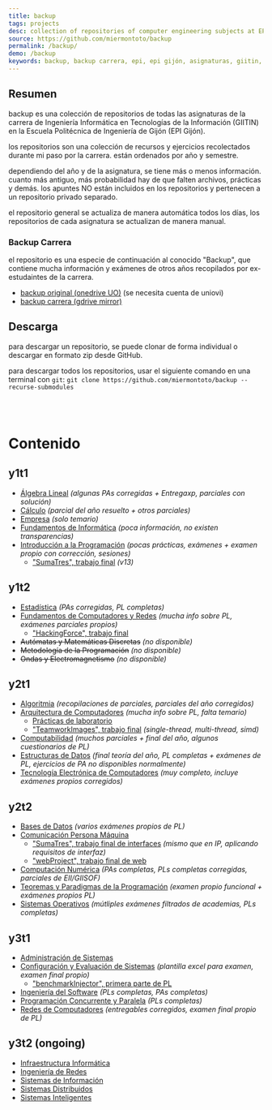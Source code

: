 ```yaml
---
title: backup
tags: projects
desc: collection of repositories of computer engineering subjects at EPI Gijón.
source: https://github.com/miermontoto/backup
permalink: /backup/
demo: /backup
keywords: backup, backup carrera, epi, epi gijón, asignaturas, giitin, informática, ingeniería informática, ingeniería, engineering, computer engineering, gijón
---
```


## Resumen
backup es una colección de repositorios de todas las asignaturas de la carrera de Ingeniería Informática en Tecnologías de la Información (GIITIN) en la Escuela Politécnica de Ingeniería de Gijón (EPI Gijón).

los repositorios son una colección de recursos y ejercicios recolectados durante mi paso por la carrera. están ordenados por año y semestre.

dependiendo del año y de la asignatura, se tiene más o menos información. cuanto más antiguo, más probabilidad hay de que falten archivos, prácticas y demás. los apuntes NO están incluidos en los repositorios y pertenecen a un repositorio privado separado.

el repositorio general se actualiza de manera automática todos los días, los repositorios de cada asignatura se actualizan de manera manual.

### Backup Carrera
el repositorio es una especie de continuación al conocido "Backup", que contiene mucha información y exámenes de otros años recopilados por ex-estudaintes de la carrera.

- [backup original (onedrive UO)](https://unioviedo-my.sharepoint.com/:f:/g/personal/uo257355_uniovi_es/EjUyVaf6mAhMh1TqxDFey8kB-CKEk7KP6CqwkYylcYdRQg?e=xbMQHT) (se necesita cuenta de uniovi)
- [backup carrera (gdrive mirror)](https://drive.google.com/drive/folders/1z8Sc4v4nRte7a7H5TaDDtwROzoN4_Cu3?usp=share_link)

## Descarga
para descargar un repositorio, se puede clonar de forma individual o descargar en formato zip desde GitHub.

para descargar todos los repositorios, usar el siguiente comando en una terminal con `git`:
`git clone https://github.com/miermontoto/backup --recurse-submodules`

<br> <br>

# Contenido
<div id="subjects">

## y1t1
- [Álgebra Lineal](https://github.com/miermontoto/Algebra) *(algunas PAs corregidas + Entregaxp, parciales con solución)*
- [Cálculo](https://github.com/miermontoto/Calculo) *(parcial del año resuelto + otros parciales)*
- [Empresa](https://github.com/miermontoto/Empresa) *(solo temario)*
- [Fundamentos de Informática](https://github.com/miermontoto/Fundamentos) *(poca información, no existen transparencias)*
- [Introducción a la Programación](https://github.com/miermontoto/Introduccion) *(pocas prácticas, exámenes + examen propio con corrección, sesiones)*
  - ["SumaTres", trabajo final](https://github.com/miermontoto/SumaTres/tree/f85b0cb72ed033d36211e62354214de6f3cf8d31) *(v13)*

## y1t2
- [Estadística](https://github.com/miermontoto/Estadistica) *(PAs corregidas, PL completas)*
- [Fundamentos de Computadores y Redes](https://github.com/miermontoto/FCR) *(mucha info sobre PL, exámenes parciales propios)*
  - ["HackingForce", trabajo final](https://github.com/miermontoto/HackingForce)
- <span class="unavailable"><strike>Autómatas y Matemáticas Discretas</strike> <i>(no disponible)</i></span>
- <span class="unavailable"><strike>Metodología de la Programación</strike> <i>(no disponible)</i></span>
- <span class="unavailable"><strike>Ondas y Electromagnetismo</strike> <i>(no disponible)</i></span>

## y2t1
- [Algoritmia](https://github.com/miermontoto/Algoritmia) *(recopilaciones de parciales, parciales del año corregidos)*
- [Arquitectura de Computadores](https://github.com/miermontoto/Arquitectura) *(mucha info sobre PL, falta temario)*
  - [Prácticas de laboratorio](https://github.com/miermontoto/2ac)
  - ["TeamworkImages", trabajo final](https://github.com/miermontoto/TeamworkImages) *(single-thread, multi-thread, simd)*
- [Computabilidad](https://github.com/miermontoto/Computabilidad) *(muchos parciales + final del año, algunos cuestionarios de PL)*
- [Estructuras de Datos](https://github.com/miermontoto/Estructuras) *(final teoría del año, PL completas + exámenes de PL, ejercicios de PA no disponibles normalmente)*
- [Tecnología Electrónica de Computadores](https://github.com/miermontoto/TEC) *(muy completo, incluye exámenes propios corregidos)*

## y2t2
- [Bases de Datos](https://github.com/miermontoto/Bases) *(varios exámenes propios de PL)*
- [Comunicación Persona Máquina](https://github.com/miermontoto/CPM)
  - ["SumaTres", trabajo final de interfaces](https://github.com/miermontoto/SumaTres) *(mismo que en IP, aplicando requisitos de interfaz)*
  - ["webProject", trabajo final de web](https://github.com/miermontoto/webProject)
- [Computación Numérica](https://github.com/miermontoto/Computacion) *(PAs completas, PLs completas corregidas, parciales de EII/GIISOF)*
- [Teoremas y Paradigmas de la Programación](https://github.com/miermontoto/TPP) *(examen propio funcional + exámenes propios PL)*
- [Sistemas Operativos](https://github.com/miermontoto/Operativos) *(mútliples exámenes filtrados de academias, PLs completas)*

## y3t1
- [Administración de Sistemas](https://github.com/miermontoto/Admin)
- [Configuración y Evaluación de Sistemas](https://github.com/miermontoto/CES) *(plantilla excel para examen, examen final propio)*
  - ["benchmarkInjector", primera parte de PL](https://github.com/miermontoto/benchmarkInjector)
- [Ingeniería del Software](https://github.com/miermontoto/ISoft) *(PLs completas, PAs completas)*
- [Programación Concurrente y Paralela](https://github.com/miermontoto/PCP) *(PLs completas)*
- [Redes de Computadores](https://github.com/miermontoto/Redes) *(entregables corregidos, examen final propio de PL)*

## y3t2 (ongoing)
- [Infraestructura Informática](https://github.com/miermontoto/Infraestructura)
- [Ingeniería de Redes](https://github.com/miermontoto/IngRedes)
- [Sistemas de Información](https://github.com/miermontoto/SI)
- [Sistemas Distribuidos](https://github.com/miermontoto/Distribuidos)
- [Sistemas Inteligentes](https://github.com/miermontoto/Inteligentes)

</div>
